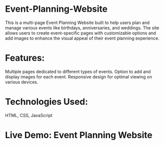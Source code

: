 # Event-Planning-Website
This is a multi-page Event Planning Website built to help users plan and manage various events like birthdays, anniversaries, and weddings.
The site allows users to create event-specific pages with customizable options and add images to enhance the visual appeal of their event planning experience.

# Features:
Multiple pages dedicated to different types of events.
Option to add and display images for each event.
Responsive design for optimal viewing on various devices.
# Technologies Used:
HTML, CSS, JavaScript

# Live Demo: Event Planning Website
